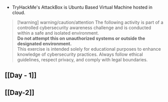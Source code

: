 - TryHackMe's AttackBox is Ubuntu Based Virtual Machine hosted in cloud.
> [!warning] warning/caution/attention
> The following activity is part of a controlled cybersecurity awareness challenge and is conducted within a safe and isolated environment.  
**Do not attempt this on unauthorized systems or outside the designated environment.**  
This exercise is intended solely for educational purposes to enhance knowledge of cybersecurity practices. Always follow ethical guidelines, respect privacy, and comply with legal boundaries.
## [[Day - 1]]
## [[Day-2]]
